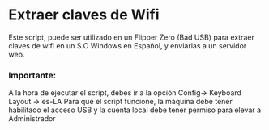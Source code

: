 # Extraer claves de Wifi
Este script, puede ser utilizado en un Flipper Zero (Bad USB) para extraer claves de wifi en un S.O Windows en Español, y enviarlas a un servidor web.

### Importante:
A la hora de ejecutar el script, debes ir a la opción Config-> Keyboard Layout -> es-LA
Para que el script funcione, la máquina debe tener habilitado el acceso USB y la cuenta local debe tener permiso para elevar a Administrador
